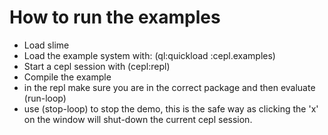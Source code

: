# How to run the examples

* Load slime
* Load the example system with: (ql:quickload :cepl.examples)
* Start a cepl session with (cepl:repl)
* Compile the example
* in the repl make sure you are in the correct package and then evaluate (run-loop)
* use (stop-loop) to stop the demo, this is the safe way as clicking
  the 'x' on the window will shut-down the current cepl session.
